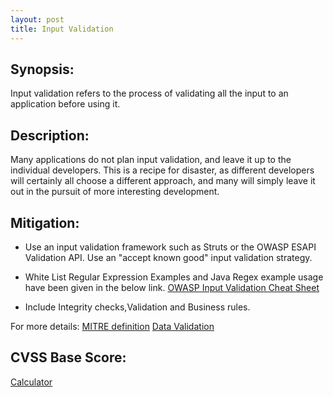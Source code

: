```yaml
---
layout: post
title: Input Validation
---
```

<!---
Input validation
-->

Synopsis:
---------------
Input validation refers to the process of validating all the input to an application before using it. 

Description:
------------------

Many applications do not plan input validation, and leave it up to the individual developers. This is a recipe for disaster, as different developers will certainly all choose a different approach, and many will simply leave it out in the pursuit of more interesting development.

Mitigation:
---------------
- Use an input validation framework such as Struts or the OWASP ESAPI Validation API. Use an "accept known good" input validation strategy.

- White List Regular Expression Examples and Java Regex example usage have been given in the below link. 
 [OWASP Input Validation Cheat Sheet](https://www.owasp.org/index.php/Input_Validation_Cheat_Sheet)

- Include Integrity checks,Validation and Business rules.

For more details: [MITRE definition](http://cwe.mitre.org/data/definitions/20.html) 
[Data Validation](https://www.owasp.org/index.php/Data_Validation)

CVSS Base Score:
----------------------------
[Calculator](http://nvd.nist.gov/cvss.cfm?calculator&version=2)
